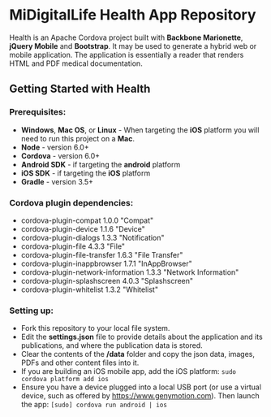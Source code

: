 # MiDigitalLife Health App Repository

Health is an Apache Cordova project built with **Backbone Marionette**, **jQuery Mobile** and **Bootstrap**. It may be used to generate a hybrid web or mobile application. The application is essentially a reader that renders HTML and PDF medical documentation. 

## Getting Started with Health
### Prerequisites:
* **Windows**, **Mac OS**, or **Linux** - When targeting the **iOS** platform you will need to run this project on a **Mac**.
* **Node** - version 6.0+
* **Cordova** - version 6.0+
* **Android SDK** - if targeting the **android** platform
* **iOS SDK** - if targeting the **iOS** platform
* **Gradle** - version 3.5+
### Cordova plugin dependencies:
* cordova-plugin-compat 1.0.0 "Compat"
* cordova-plugin-device 1.1.6 "Device"
* cordova-plugin-dialogs 1.3.3 "Notification"
* cordova-plugin-file 4.3.3 "File"
* cordova-plugin-file-transfer 1.6.3 "File Transfer"
* cordova-plugin-inappbrowser 1.7.1 "InAppBrowser"
* cordova-plugin-network-information 1.3.3 "Network Information"
* cordova-plugin-splashscreen 4.0.3 "Splashscreen"
* cordova-plugin-whitelist 1.3.2 "Whitelist"
### Setting up:
* Fork this repository to your local file system.
* Edit the **settings.json** file to provide details about the application and its publications, and where the publication data is stored.
* Clear the contents of the **/data** folder and copy the json data, images, PDFs and other content files into it.
* If you are building an iOS mobile app, add the iOS platform:
    `sudo cordova platform add ios`
* Ensure you have a device plugged into a local USB port (or use a virtual device, such as offered by <https://www.genymotion.com>). Then launch the app:
    `[sudo] cordova run android | ios`



